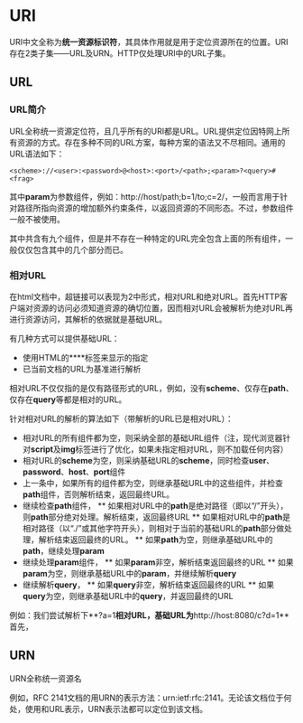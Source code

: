# URI

URI中文全称为**统一资源标识符**，其具体作用就是用于定位资源所在的位置。URI存在2类子集——URL及URN。HTTP仅处理URI中的URL子集。

## URL

### URL简介

URL全称统一资源定位符，且几乎所有的URI都是URL。URL提供定位因特网上所有资源的方式。存在多种不同的URL方案，每种方案的语法又不尽相同。通用的URL语法如下：
    
    <scheme>://<user>:<password>@<host>:<port>/<path>;<param>?<query>#<frag>

其中**param**为参数组件，例如：http://host/path;b=1/to;c=2/，一般而言用于针对路径所指向资源的增加额外约束条件，以返回资源的不同形态。不过，参数组件一般不被使用。

其中共含有九个组件，但是并不存在一种特定的URL完全包含上面的所有组件，一般仅仅包含其中的几个部分而已。

### 相对URL

在html文档中，超链接可以表现为2中形式，相对URL和绝对URL。首先HTTP客户端对资源的访问必须知道资源的确切位置，因而相对URL会被解析为绝对URL再进行资源访问，其解析的依据就是基础URL。

有几种方式可以提供基础URL：

* 使用HTML的**<base>**标签来显示的指定
* 已当前文档的URL为基准进行解析

相对URL不仅仅指的是仅有路径形式的URL，例如，没有**scheme**、仅存在**path**、仅存在**query**等都是相对的URL。

针对相对URL的解析的算法如下（带解析的URL已是相对URL）：

* 相对URL的所有组件都为空，则采纳全部的基础URL组件（注，现代浏览器针对**script**及**img**标签进行了优化，如果未指定相对URL，则不加载任何内容）
* 相对URL的**scheme**为空，则采纳基础URL的**scheme**，同时检查**user**、**password**、**host**、**port**组件
* 上一条中，如果所有的组件都为空，则继承基础URL中的这些组件，并检查**path**组件，否则解析结束，返回最终URL。
* 继续检查**path**组件，
** 如果相对URL中的**path**是绝对路径（即以“/”开头），则**path**部分绝对处理。解析结束，返回最终URL
** 如果相对URL中的**path**是相对路径（以“./”或其他字符开头），则相对于当前的基础URL的**path**部分做处理，解析结束返回最终的URL。
** 如果**path**为空，则继承基础URL中的**path**，继续处理**param**
* 继续处理**param**组件，
** 如果**param**非空，解析结束返回最终的URL
** 如果**param**为空，则继承基础URL中的**param**，并继续解析**query**
* 继续解析**query**，
** 如果**query**非空，解析结束返回最终的URL
** 如果**query**为空，则继承基础URL中的**query**，并返回最终的URL

例如：我们尝试解析下**?a=1**相对URL，基础URL为**http://host:8080/c?d=1**
首先，

## URN

URN全称统一资源名

例如，RFC 2141文档的用URN的表示方法：urn:ietf:rfc:2141。无论该文档位于何处，使用和URL表示，URN表示法都可以定位到该文档。



